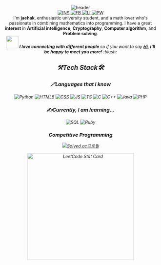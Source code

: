<p align=center>
    <img src="https://capsule-render.vercel.app/api?type=waving&amp;color=timeGradient&amp;height=230&amp;text=%F0%9F%91%8BHI%20THERE&amp;fontColor=24292D&amp;fontSize=50&amp;desc=welcome%20to%20Jaehak's%20profile&amp;animation=twinkling&amp;fontAlign=45&amp;fontAlignY=40&amp;descSize=17&amp;descAlign=49&amp;descAlignY=51" alt="header">
    </br>
    <a href="https://www.instagram.com/ha.__.gi/"> 
        <img src="https://img.shields.io/badge/Instagram-E4405F?style=for-the-badge&logo=instagram&logoColor=white" alt="INS">
    </a> 
    <a href="https://www.facebook.com/hagi0929/">
        <img src="https://img.shields.io/badge/Facebook-1877F2?style=for-the-badge&logo=facebook&logoColor=white" alt="FB">
    </a>
    <a href="https://www.youtube.com/watch?v=q6EoRBvdVPQ">
        <img src="https://img.shields.io/badge/LinkedIn-0077B5?style=for-the-badge&logo=linkedin&logoColor=white" alt="LI">
    </a>
    <a href="https://hagi0929.github.io/website/">
        <img src="https://img.shields.io/badge/personal website-000000?style=for-the-badge&logo=About.me&logoColor=white" alt="PW">
    </a>
    </br>
        I'm <b>jaehak</b>, enthusiastic university student, and a math lover who's passionate in combining mathematics into programming. I have a great <b>interest</b> in <b>Artificial intelligence</b>, <b>Cryptography</b>, <b>Computer algorithm</b>, and <b>Problem solving</b>.
    </br>
<em><img src="https://media.giphy.com/media/LnQjpWaON8nhr21vNW/giphy.gif" width="40"> <b>I love connecting with different people</b> so if you want to say <b><a href="https://discord.com/users/398801194669178881">Hi</a>, I'll be happy to meet you more!</b> :blush:<em>
    </br>
</p>
<h2 align=center>⚒️Tech Stack🛠️</h2>
<h3 align=center>🪄Languages that I know</h3>
<p align=center>
    <img src="https://img.shields.io/badge/Python-3776AB?style=for-the-badge&logo=python&logoColor=white" alt="Python">
    <img src="https://img.shields.io/badge/HTML5-E34F26?style=for-the-badge&logo=html5&logoColor=white" alt="HTML5">
    <img src="https://img.shields.io/badge/CSS3-1572B6?style=for-the-badge&logo=css3&logoColor=white" alt="CSS">
    <img src="https://img.shields.io/badge/JavaScript-F7DF1E?style=for-the-badge&logo=javascript&logoColor=black" alt="JS">
    <img src="https://img.shields.io/badge/TypeScript-007ACC?style=for-the-badge&logo=typescript&logoColor=white" alt="TS">
    <img src="https://img.shields.io/badge/C-00599C?style=for-the-badge&logo=c&logoColor=white" alt="C">
    <img src="https://img.shields.io/badge/C%2B%2B-00599C?style=for-the-badge&logo=c%2B%2B&logoColor=white" alt="C++">
    <img src="https://img.shields.io/badge/Java-ED8B00?style=for-the-badge&logo=java&logoColor=white" alt="Java">
    <img src="https://img.shields.io/badge/PHP-777BB4?style=for-the-badge&logo=php&logoColor=white" alt="PHP">
</p>
<h3 align=center>✍️Currently, I am learning...</h3>
<p align=center>
    <img src="https://img.shields.io/badge/MySQL-00000F?style=for-the-badge&logo=mysql&logoColor=white" alt="SQL">
    <img src="https://img.shields.io/badge/Ruby-CC342D?style=for-the-badge&logo=ruby&logoColor=white" alt="Ruby">
</p>
<h3 align=center>Competitive Programming</h3>
<p align=center>
    <a href="https://solved.ac/ministove3yo">
        <img src="http://mazassumnida.wtf/api/v2/generate_badge?boj=ministove3yo" alt="Solved.ac프로필">
    </a>
</p>
<p align=center>
    <a href="https://leetcode.com/hagi0929/">
  <img alt="LeetCode Stat Card" src="https://leetcode-stats-six.vercel.app/api?username=hagi0929&theme=dark" width="350"/>
    </a>
</p>
